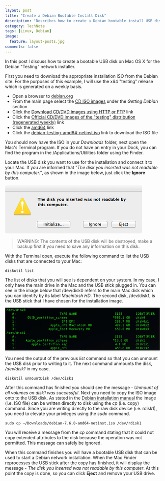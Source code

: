 ```yaml
---
layout: post
title: "Create a Debian Bootable Install Disk"
description: "Describes how to create a Debian bootable install USB disk."
category: TechNote
tags: [Linux, Debian]
image: 
  feature: layout-posts.jpg
comments: false
---
```


In this post I discuss how to create a bootable USB disk on Mac OS X for the Debian "Testing" network installer.

<!-- more -->

First you need to download the appropriate installation ISO from the Debian site. For the purposes of this example, I will use the x64 "testing" release which is generated on a weekly basis.

- Open a browser to [debian.org](http://www.debian.org)
- From the main page select the [CD ISO images](https://www.debian.org/CD/) under the *Getting Debian* section
- Click the [Download CD/DVD images using HTTP or FTP](https://www.debian.org/CD/http-ftp/) link
- Click the [Official CD/DVD images of the "testing" distribution (regenerated weekly)](http://cdimage.debian.org/cdimage/weekly-builds/) link
- Click the [amd64](http://cdimage.debian.org/cdimage/weekly-builds/amd64/) link
- Click the [debian-testing-amd64-netinst.iso](http://cdimage.debian.org/cdimage/weekly-builds/amd64/iso-cd/debian-testing-amd64-netinst.iso) link to download the ISO file


You should now have the ISO in your *Downloads* folder, next open the Mac's Terminal program. If you do not have an entry in your Dock, you can find the program in the /Applications/Utilities folder using the Finder.

Locate the USB disk you want to use for the installation and connect it to your Mac. If you are informed that *"The disk you inserted was not readable by this computer."*, as shown in the image below, just click the **Ignore** button.

![](/images/posts/create-a-debian-bootable-install-disk-01.png)

>WARNING: The contents of the USB disk will be destroyed, make a backup first if you need to save any information on this disk.

With the Terminal open, execute the following command to list the USB disks that are connected to your Mac:

```
diskutil list
```

The list of disks that you will see is dependent on your system. In my case, I only have the main drive in the Mac and the USB stick plugged in. You can see in the image below that /dev/disk0 refers to the main Mac disk which you can identify by its label *Macintosh HD*. The second disk, /dev/disk1, is the USB stick that I have chosen for the installation image.

![](/images/posts/create-a-debian-bootable-install-disk-02.png)

You need the output of the previous *list* command so that you can unmount the USB disk prior to writing to it. The next command unmounts the disk, */dev/disk1* in my case.

```
diskutil unmountDisk /dev/disk1
```

After this command has finished you should see the message - *Unmount of all volumes on disk1 was successful*. Next you need to copy the ISO image onto to the USB disk. As stated in the [Debian installation manual](https://www.debian.org/releases/stable/amd64/ch04s03.html.en) the image (i.e. ISO file) can be written directly to disk using the *cp* (i.e. copy) command. Since you are writing directly to the raw disk device (i.e. rdisk1), you need to elevate your privileges using the *sudo* command.

```
sudo cp ~/Downloads/debian-7.6.0-amd64-netinst.iso /dev/rdisk1
```

You will receive a message from the *cp* command stating that it could not copy extended attributes to the disk because the operation was not permitted. This message can safely be ignored.

When this command finishes you will have a bootable USB disk that can be used to start a Debian network installation. When the Mac Finder reprocesses the USB stick after the copy has finished, it will display the message - *The disk you inserted was not readable by this computer*. At this point the copy is done, so you can click **Eject** and remove your USB drive.

